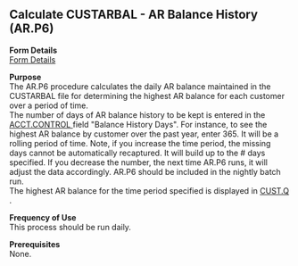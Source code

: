 ##  Calculate CUSTARBAL - AR Balance History (AR.P6)

<PageHeader />

**Form Details**  
[ Form Details ](AR-P6-1/README.md)   

**Purpose**  
The AR.P6 procedure calculates the daily AR balance maintained in the
CUSTARBAL file for determining the highest AR balance for each customer over a
period of time.  
The number of days of AR balance history to be kept is entered in the [ ACCT.CONTROL ](../../../AP-OVERVIEW/AP-ENTRY/ACCT-CONTROL/README.md) field "Balance History Days". For instance, to see the highest AR balance by customer over the past year, enter 365. It will be a rolling period of time. Note, if you increase the time period, the missing days cannot be automatically recaptured. It will build up to the # days specified. If you decrease the number, the next time AR.P6 runs, it will adjust the data accordingly. AR.P6 should be included in the nightly batch run.   
The highest AR balance for the time period specified is displayed in [ CUST.Q ](../../AR-REPORT/CUST-Q/README.md) . 

**Frequency of Use**  
This process should be run daily.

**Prerequisites**  
None.

<badge text= "Version 8.10.57" vertical="middle" />

<PageFooter />